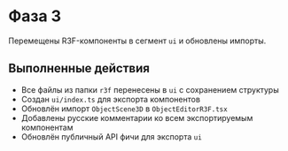 # Фаза 3

Перемещены R3F-компоненты в сегмент `ui` и обновлены импорты.

## Выполненные действия

- Все файлы из папки `r3f` перенесены в `ui` с сохранением структуры
- Создан `ui/index.ts` для экспорта компонентов
- Обновлён импорт `ObjectScene3D` в `ObjectEditorR3F.tsx`
- Добавлены русские комментарии ко всем экспортируемым компонентам
- Обновлён публичный API фичи для экспорта `ui`
